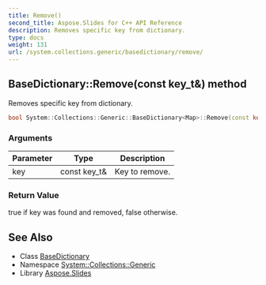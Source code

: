 ```yaml
---
title: Remove()
second_title: Aspose.Slides for C++ API Reference
description: Removes specific key from dictionary.
type: docs
weight: 131
url: /system.collections.generic/basedictionary/remove/
---
```

## BaseDictionary::Remove(const key_t\&) method


Removes specific key from dictionary.

```cpp
bool System::Collections::Generic::BaseDictionary<Map>::Remove(const key_t &key) override
```


### Arguments

| Parameter | Type | Description |
| --- | --- | --- |
| key | const key_t\& | Key to remove. |

### Return Value

true if key was found and removed, false otherwise.

## See Also

* Class [BaseDictionary](../)
* Namespace [System::Collections::Generic](../../)
* Library [Aspose.Slides](../../../)